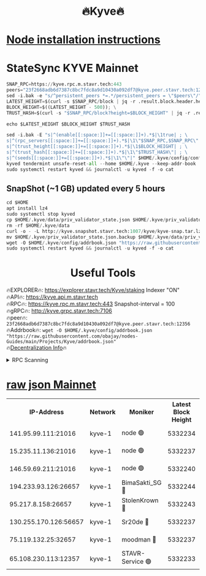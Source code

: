 <h1 align="center"> 🔥Kyve🔥</h1>

[Node installation instructions](https://github.com/obajay/nodes-Guides/tree/main/Projects/Kyve)
=
# StateSync KYVE Mainnet
```python
SNAP_RPC=https://kyve.rpc.m.stavr.tech:443
peers="23f2668adb6d7387c8bc7fdc8a9d10430a092df7@kyve.peer.stavr.tech:12356"
sed -i.bak -e "s/^persistent_peers *=.*/persistent_peers = \"$peers\"/" $HOME/.kyve/config/config.toml
LATEST_HEIGHT=$(curl -s $SNAP_RPC/block | jq -r .result.block.header.height); \
BLOCK_HEIGHT=$((LATEST_HEIGHT - 500)); \
TRUST_HASH=$(curl -s "$SNAP_RPC/block?height=$BLOCK_HEIGHT" | jq -r .result.block_id.hash)

echo $LATEST_HEIGHT $BLOCK_HEIGHT $TRUST_HASH

sed -i.bak -E "s|^(enable[[:space:]]+=[[:space:]]+).*$|\1true| ; \
s|^(rpc_servers[[:space:]]+=[[:space:]]+).*$|\1\"$SNAP_RPC,$SNAP_RPC\"| ; \
s|^(trust_height[[:space:]]+=[[:space:]]+).*$|\1$BLOCK_HEIGHT| ; \
s|^(trust_hash[[:space:]]+=[[:space:]]+).*$|\1\"$TRUST_HASH\"| ; \
s|^(seeds[[:space:]]+=[[:space:]]+).*$|\1\"\"|" $HOME/.kyve/config/config.toml
kyved tendermint unsafe-reset-all --home $HOME/.kyve --keep-addr-book
sudo systemctl restart kyved && journalctl -u kyved -f -o cat
```

## SnapShot (~1 GB) updated every 5 hours
```python
cd $HOME
apt install lz4
sudo systemctl stop kyved
cp $HOME/.kyve/data/priv_validator_state.json $HOME/.kyve/priv_validator_state.json.backup
rm -rf $HOME/.kyve/data
curl -o - -L http://kyve.snapshot.stavr.tech:1007/kyve/kyve-snap.tar.lz4 | lz4 -c -d - | tar -x -C $HOME/.kyve --strip-components 2
mv $HOME/.kyve/priv_validator_state.json.backup $HOME/.kyve/data/priv_validator_state.json
wget -O $HOME/.kyve/config/addrbook.json "https://raw.githubusercontent.com/obajay/nodes-Guides/main/Projects/Kyve/addrbook.json"
sudo systemctl restart kyved && journalctl -u kyved -f -o cat
```

<h1 align="center"> Useful Tools</h1>

🔥EXPLORER🔥:     https://explorer.stavr.tech/Kyve/staking        Indexer "ON" \
🔥API🔥: 			 		https://kyve.api.m.stavr.tech \
🔥RPC🔥:          https://kyve.rpc.m.stavr.tech:443	              Snapshot-interval = 100 \
🔥gRPC🔥:         http://kyve.grpc.stavr.tech:7106 \
🔥peer🔥:					`23f2668adb6d7387c8bc7fdc8a9d10430a092df7@kyve.peer.stavr.tech:12356` \
🔥Addrbook🔥:    ```wget -O $HOME/.kyve/config/addrbook.json "https://raw.githubusercontent.com/obajay/nodes-Guides/main/Projects/Kyve/addrbook.json"``` \
🔥[Decentralization Info](https://github.com/obajay/StateSync-snapshots/tree/main/Projects/Kyve/Decentralization)🔥

<details>
<summary>RPC Scanning</summary>

<h2 align="center"> We scan nodes in real time every 4 hours. And we provide the final result of RPC endpoints.
We cannot influence the operation of these nodes in any way. </h2>


```python
If Voting Power is higher than 0 --> then the Node is a validator of the network and may be subject to attack and be a potential threat to the chain.
```
```python
We marked such validators with a red symbol
```

</details>

[raw json Mainnet](https://rpc-check.kyvem.stavr.tech/kyvem/rpc-kyvem-result.json)
=



<table><tr><th>IP-Address</th><th>Network</th><th>Moniker</th><th>Latest Block Height</th><th>Earliest Block Height</th><th>Catching Up</th><th>Tx Index</th><th>Voting Power</th><th>Scan Time</th></tr><tr><td>141.95.99.111:21016</td><td>kyve-1</td><td>node 🟢</td><td>5332234</td><td>1</td><td>False</td><td>off</td><td>0</td><td>2024-03-12T19:52:55.914918137UTC</td></tr><tr><td>15.235.11.136:21016</td><td>kyve-1</td><td>node 🟢</td><td>5332237</td><td>1</td><td>False</td><td>off</td><td>0</td><td>2024-03-12T19:53:10.793579476UTC</td></tr><tr><td>146.59.69.211:21016</td><td>kyve-1</td><td>node 🟢</td><td>5332240</td><td>1</td><td>False</td><td>off</td><td>0</td><td>2024-03-12T19:53:28.333922983UTC</td></tr><tr><td>194.233.93.126:26657</td><td>kyve-1</td><td>BimaSakti_SG 🔴</td><td>5332244</td><td>2646001</td><td>False</td><td>off</td><td>651</td><td>2024-03-12T19:53:56.147326919UTC</td></tr><tr><td>95.217.8.158:26657</td><td>kyve-1</td><td>StolenKrown 🔴</td><td>5332243</td><td>5193501</td><td>False</td><td>on</td><td>2499</td><td>2024-03-12T19:53:47.120698312UTC</td></tr><tr><td>130.255.170.126:56657</td><td>kyve-1</td><td>Sr20de 🔴</td><td>5332237</td><td>5217201</td><td>False</td><td>off</td><td>5975</td><td>2024-03-12T19:53:11.167444317UTC</td></tr><tr><td>75.119.132.25:32657</td><td>kyve-1</td><td>moodman 🔴</td><td>5332237</td><td>5232237</td><td>False</td><td>off</td><td>6865</td><td>2024-03-12T19:53:13.690553185UTC</td></tr><tr><td>65.108.230.113:12357</td><td>kyve-1</td><td>STAVR-Service 🟢</td><td>5332233</td><td>5330301</td><td>False</td><td>on</td><td>0</td><td>2024-03-12T19:52:49.572319421UTC</td></tr></table>
